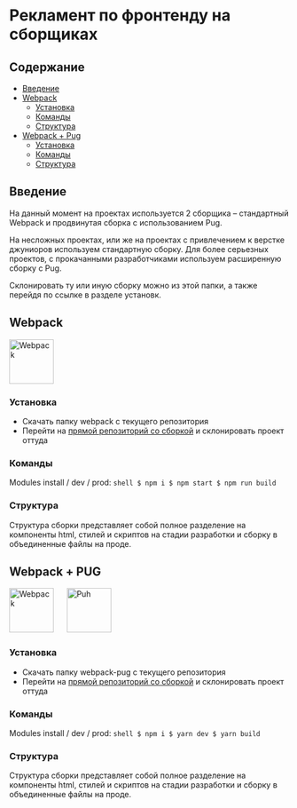 # Рекламент по фронтенду на сборщиках

## Содержание
- [Введение](#intro)
- [Webpack](#webpack)
    - [Установка](#установка)
    - [Команды](#команды)
    - [Структура](#структура)
- [Webpack + Pug](#webpack-pug)
    - [Установка](#установка-1)
    - [Команды](#команды-1)
    - [Структура](#структура-1)

## Введение

На данный момент на проектах используется 2 сборщика – стандартный Webpack и продвинутая сборка с использованием Pug. 

На несложных проектах, или же на проектах с привлечением к верстке джуниоров используем стандартную сборку. Для более серьезных проектов, с прокачанными разработчиками используем расширенную сборку с Pug.

Склонировать ту или иную сборку можно из этой папки, а также перейдя по ссылке в разделе установк.

## Webpack

<img src="https://user-images.githubusercontent.com/22715126/140086271-af88f7e3-8b91-41ed-8d7b-d348d62f8f61.png" height="80" title="Webpack" alt="Webpack">

### Установка

- Скачать папку webpack с текущего репозитория
- Перейти на [прямой репозиторий со сборкой](https://github.com/saimon322/webpack-2021) и склонировать проект оттуда

### Команды

Modules install / dev / prod:
    ```shell
    $ npm i
    $ npm start
    $ npm run build
    ```

### Структура

Структура сборки представляет собой полное разделение на компоненты html, стилей и скриптов на стадии разработки и сборку в объединенные файлы на проде.

## Webpack + PUG

<p>
    <img src="https://user-images.githubusercontent.com/22715126/140086271-af88f7e3-8b91-41ed-8d7b-d348d62f8f61.png" height="80" title="Webpack" alt="Webpack">
    &nbsp;&nbsp;&nbsp;&nbsp;
    <img src="https://user-images.githubusercontent.com/22715126/140083253-4e5b9ffa-b339-4f78-b583-7f87535e7d40.png" height="80" title="Pug" alt="Puh">
</p>

### Установка

- Скачать папку webpack-pug с текущего репозитория
- Перейти на [прямой репозиторий со сборкой](https://github.com/smiledie-hub/webpack-assembly) и склонировать проект оттуда

### Команды

Modules install / dev / prod:
    ```shell
    $ npm i
    $ yarn dev
    $ yarn build
    ```

### Структура

Структура сборки представляет собой полное разделение на компоненты html, стилей и скриптов на стадии разработки и сборку в объединенные файлы на проде.
